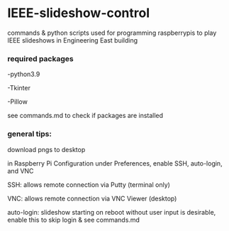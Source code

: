# IEEE-slideshow-control
commands & python scripts used for programming raspberrypis to play IEEE slideshows in Engineering East building

### required packages

-python3.9

-Tkinter

-Pillow

see commands.md to check if packages are installed

### general tips:

download pngs to desktop 

in Raspberry Pi Configuration under Preferences, enable SSH, auto-login, and VNC

SSH: allows remote connection via Putty (terminal only)

VNC: allows remote connection via VNC Viewer (desktop)

auto-login: slideshow starting on reboot without user input is desirable, enable this to skip login & see commands.md
